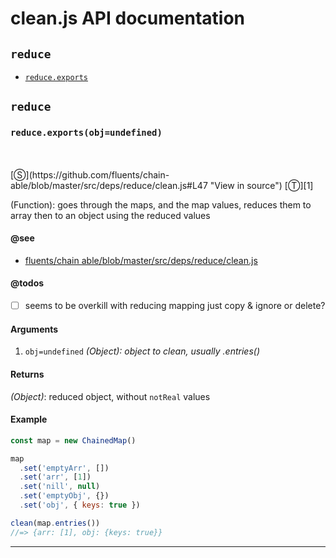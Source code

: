 # clean.js API documentation

<!-- div class="toc-container" -->

<!-- div -->

## `reduce`
* <a href="#reduce-prototype-exports"  data-meta="exports obj undefined"  data-call="exports obj undefined"  data-category="Methods"  data-description="Function goes through the maps and the map values reduces them to array then to an object using the reduced values"  data-name="exports"  data-member="reduce"  data-see="href https github com fluents chain able blob master src deps reduce clean js label fluents chain able blob master src deps reduce clean js"  data-todos="seems to be overkill with reducing mapping just copy ignore or delete"  data-all="meta exports obj undefined call exports obj undefined category Methods description Function goes through the maps and the map values reduces them to array then to an object using the reduced values name exports member reduce see href https github com fluents chain able blob master src deps reduce clean js label fluents chain able blob master src deps reduce clean js notes todos seems to be overkill with reducing mapping just copy ignore or delete n klassProps" >`reduce.exports`</a>

<!-- /div -->

<!-- /div -->

<!-- div class="doc-container" -->

<!-- div -->

## `reduce`

<!-- div -->

<h3 id="reduce-prototype-exports" data-member="reduce" data-category="Methods" data-name="exports"><code>reduce.exports(obj=undefined)</code></h3>
<br>
<br>
[&#x24C8;](https://github.com/fluents/chain-able/blob/master/src/deps/reduce/clean.js#L47 "View in source") [&#x24C9;][1]

(Function): goes through the maps, and the map values, reduces them to array then to an object using the reduced values


#### @see 

* <a href="https://github.com/fluents/chain-able/blob/master/src/deps/reduce/clean.js" >fluents/chain able/blob/master/src/deps/reduce/clean.js</a>

#### @todos 

- [ ] seems to be overkill with reducing mapping just copy & ignore or delete?
 
#### Arguments
1. `obj=undefined` *(Object): object to clean, usually .entries()*

#### Returns
*(Object)*: reduced object, without `notReal` values

#### Example
```js
const map = new ChainedMap()

map
  .set('emptyArr', [])
  .set('arr', [1])
  .set('nill', null)
  .set('emptyObj', {})
  .set('obj', { keys: true })

clean(map.entries())
//=> {arr: [1], obj: {keys: true}}

```
---

<!-- /div -->

<!-- /div -->

<!-- /div -->

 [1]: #reduce "Jump back to the TOC."

